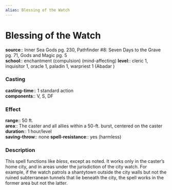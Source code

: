 ```yaml
---
alias: Blessing of the Watch
---
```


# Blessing of the Watch 

**source**:: Inner Sea Gods pg. 230, Pathfinder \#8: Seven Days to the Grave pg. 71, Gods and Magic pg. 5  
**school**:: enchantment (compulsion) (mind-affecting)
**level**:: cleric 1, inquisitor 1, oracle 1, paladin 1, warpriest 1 (Abadar )

### Casting 

**casting-time**:: 1 standard action  
**components**:: V, S, DF

### Effect 

**range**:: 50 ft.  
**area**:: The caster and all allies within a 50-ft. burst, centered on the caster  
**duration**:: 1 hour/level  
**saving-throw**:: none
**spell-resistance**:: yes (harmless)

### Description 

This spell functions like *bless*, except as noted. It works only in the caster’s home city, and in areas under the jurisdiction of the city watch. For example, if the watch patrols a shantytown outside the city walls but not the ruined subterranean tunnels that lie beneath the city, the spell works in the former area but not the latter.
